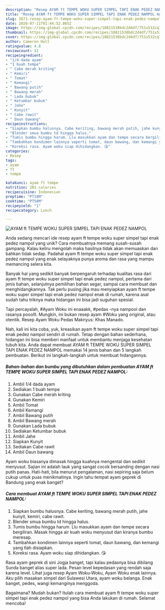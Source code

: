 ```yaml
---
description: "Resep AYAM ft TEMPE WOKU SUPER SIMPEL TAPI ENAK PEDEZ NAMPOL Anti Gagal"
title: "Resep AYAM ft TEMPE WOKU SUPER SIMPEL TAPI ENAK PEDEZ NAMPOL Anti Gagal"
slug: 2671-resep-ayam-ft-tempe-woku-super-simpel-tapi-enak-pedez-nampol-anti-gagal
date: 2020-07-11T01:44:52.865Z
image: https://img-global.cpcdn.com/recipes/18821538bdc2d4df/751x532cq70/ayam-ft-tempe-woku-super-simpel-tapi-enak-pedez-nampol-foto-resep-utama.jpg
thumbnail: https://img-global.cpcdn.com/recipes/18821538bdc2d4df/751x532cq70/ayam-ft-tempe-woku-super-simpel-tapi-enak-pedez-nampol-foto-resep-utama.jpg
cover: https://img-global.cpcdn.com/recipes/18821538bdc2d4df/751x532cq70/ayam-ft-tempe-woku-super-simpel-tapi-enak-pedez-nampol-foto-resep-utama.jpg
author: Cameron Holt
ratingvalue: 4.8
reviewcount: 12
recipeingredient:
- "1/4 dada ayam"
- "1 buah tempe"
- " Cabe merah kriting"
- " Kemiri"
- " Tomat"
- " Kemangi"
- " Bawang putih"
- " Bawang merah"
- " Lada bubuk"
- " Ketumbar bubuk"
- " Jahe"
- " Kunyit"
- " Cabe rawit"
- " Daun bawang"
recipeinstructions:
- "Siapkan bumbu halusnya. Cabe keriting, bawang merah putih, jahe kunyit, kemiri, cabe rawit."
- "Blender smua bumbu td hingga halus."
- "Tumis bumbu hingga harum. Llu masukkan ayam dan tempe secara bergiliran. Masak hingga air kuah woku menyusut dan kiranya bumbu meresap."
- "Tambahkan kondimen lainnya seperti tomat, daun bawang, dan kemangi yang tlah disiapkan."
- "Koreksi rasa. Ayam woku siap dihidangkan. 😘"
categories:
- Resep
tags:
- ayam
- ft
- tempe

katakunci: ayam ft tempe 
nutrition: 201 calories
recipecuisine: Indonesian
preptime: "PT18M"
cooktime: "PT58M"
recipeyield: "1"
recipecategory: Lunch

---
```



![AYAM ft TEMPE WOKU SUPER SIMPEL TAPI ENAK PEDEZ NAMPOL](https://img-global.cpcdn.com/recipes/18821538bdc2d4df/751x532cq70/ayam-ft-tempe-woku-super-simpel-tapi-enak-pedez-nampol-foto-resep-utama.jpg)

Anda sedang mencari ide resep ayam ft tempe woku super simpel tapi enak pedez nampol yang unik? Cara membuatnya memang susah-susah gampang. Kalau keliru mengolah maka hasilnya tidak akan memuaskan dan bahkan tidak sedap. Padahal ayam ft tempe woku super simpel tapi enak pedez nampol yang enak selayaknya punya aroma dan rasa yang mampu memancing selera kita.

Banyak hal yang sedikit banyak berpengaruh terhadap kualitas rasa dari ayam ft tempe woku super simpel tapi enak pedez nampol, pertama dari jenis bahan, selanjutnya pemilihan bahan segar, sampai cara membuat dan menghidangkannya. Tak perlu pusing jika mau menyiapkan ayam ft tempe woku super simpel tapi enak pedez nampol enak di rumah, karena asal sudah tahu triknya maka hidangan ini bisa jadi suguhan spesial.

Tapi percayalah, #Ayam Woku ini enaaakk, #pedas -nya nampool dan rasanya pooolll. Mungkin, ini bukan resep ayam #Woku yang original, atau otentik. Resep Ayam Woku Pedas Maknyus: Khas Manado.


Nah, kali ini kita coba, yuk, kreasikan ayam ft tempe woku super simpel tapi enak pedez nampol sendiri di rumah. Tetap dengan bahan sederhana, hidangan ini bisa memberi manfaat untuk membantu menjaga kesehatan tubuh kita. Anda dapat membuat AYAM ft TEMPE WOKU SUPER SIMPEL TAPI ENAK PEDEZ NAMPOL memakai 14 jenis bahan dan 5 langkah pembuatan. Berikut ini langkah-langkah untuk membuat hidangannya.

<!--inarticleads1-->

##### Bahan-bahan dan bumbu yang dibutuhkan dalam pembuatan AYAM ft TEMPE WOKU SUPER SIMPEL TAPI ENAK PEDEZ NAMPOL:

1. Ambil 1/4 dada ayam
1. Sediakan 1 buah tempe
1. Gunakan  Cabe merah kriting
1. Gunakan  Kemiri
1. Ambil  Tomat
1. Ambil  Kemangi
1. Ambil  Bawang putih
1. Ambil  Bawang merah
1. Gunakan  Lada bubuk
1. Sediakan  Ketumbar bubuk
1. Ambil  Jahe
1. Siapkan  Kunyit
1. Sediakan  Cabe rawit
1. Ambil  Daun bawang


Ayam woku biasanya dimasak hingga kuahnya mengental dan sedikit menyusut. Sajian ini adalah lauk yang sangat cocok bersanding dengan nasi putih panas. Hati-hati, bila menurut pengalaman, nasi sepiring saja belum cukup untuk puas menikmatinya. Ingin tahu tempat ayam geprek di Bandung yang enak banget? 

<!--inarticleads2-->

##### Cara membuat AYAM ft TEMPE WOKU SUPER SIMPEL TAPI ENAK PEDEZ NAMPOL:

1. Siapkan bumbu halusnya. Cabe keriting, bawang merah putih, jahe kunyit, kemiri, cabe rawit.
1. Blender smua bumbu td hingga halus.
1. Tumis bumbu hingga harum. Llu masukkan ayam dan tempe secara bergiliran. Masak hingga air kuah woku menyusut dan kiranya bumbu meresap.
1. Tambahkan kondimen lainnya seperti tomat, daun bawang, dan kemangi yang tlah disiapkan.
1. Koreksi rasa. Ayam woku siap dihidangkan. 😘


Rasa ayam geprek di sini Jogja banget, tapi kalau pedasnya bisa dibilang Sunda banget alias super lada. Pesan level kepedasan yang rendah saja karena level. Lihat juga resep Ayam Woku-Woku, Ayam Woku enak lainnya. Aku pilih masakan simpel dari Sulawesi Utara, ayam woku belanga. Enak banget, pedes, wangi kemanginya menggoda. 

Bagaimana? Mudah bukan? Itulah cara membuat ayam ft tempe woku super simpel tapi enak pedez nampol yang bisa Anda lakukan di rumah. Selamat mencoba!
